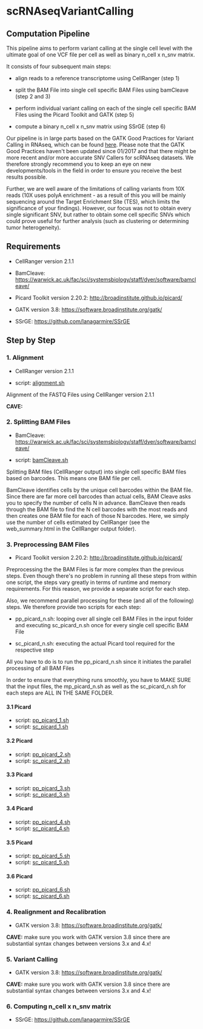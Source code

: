 # scRNAseqVariantCalling

## Computation Pipeline

This pipeline aims to perform variant calling at the single cell level with the ultimate goal of one VCF file per cell as well as binary n_cell x n_snv matrix.

It consists of four subsequent main steps:

- align reads to a reference transcriptome using CellRanger (step 1)

- split the BAM File into single cell specific BAM Files using bamCleave (step 2 and 3)

- perform individual variant calling on each of the single cell specific BAM Files using the Picard Toolkit and GATK (step 5)

- compute a binary n_cell x n_snv matrix using SSrGE (step 6)


Our pipeline is in large parts based on the GATK Good Practices for Variant Calling in RNAseq, which can be found [here](https://gatkforums.broadinstitute.org/wdl/discussion/3891/calling-variants-in-rnaseq).
Please note that the GATK Good Practices haven't been updated since 01/2017 and that there might be more recent and/or more accurate SNV Callers for scRNAseq datasets. We therefore strongly recommend you to keep an eye on new developments/tools in the field in order to ensure you receive the best results possible.

Further, we are well aware of the limitations of calling variants from 10X reads (10X uses polyA enrichment - as a result of this you will be mainly sequencing around the Target Enrichment Site (TES), which limits the significance of your findings). However, our focus was not to obtain every single significant SNV, but rather to obtain some cell specific SNVs which could prove useful for further analysis (such as clustering or determining tumor heterogeneity).

## Requirements

- CellRanger version 2.1.1

- BamCleave: https://warwick.ac.uk/fac/sci/systemsbiology/staff/dyer/software/bamcleave/

- Picard Toolkit version 2.20.2:  http://broadinstitute.github.io/picard/

- GATK version 3.8: https://software.broadinstitute.org/gatk/

- SSrGE: https://github.com/lanagarmire/SSrGE


## Step by Step


### 1. Alignment

- CellRanger version 2.1.1

- script: [alignment.sh](https://github.com/niklaslang/scRNAseqVariantCalling/blob/master/alignment.sh)

Alignment of the FASTQ Files using CellRanger version 2.1.1

**CAVE:**


### 2. Splitting BAM Files

- BamCleave: https://warwick.ac.uk/fac/sci/systemsbiology/staff/dyer/software/bamcleave/

- script: [bamCleave.sh](https://github.com/niklaslang/scRNAseqVariantCalling/blob/master/bamCleave.sh)

Splitting BAM files (CellRanger output) into single cell specific BAM files based on barcodes.
This means one BAM file per cell.

BamCleave identifies cells by the unique cell barcodes within the BAM file. Since there are far more cell barcodes than actual cells, BAM Cleave asks you to specify the number of cells N in advance. BamCleave then reads through the BAM file to find the N cell barcodes with the most reads and then creates one BAM file for each of those N barcodes.
Here, we simply use the number of cells estimated by CellRanger (see the web_summary.html in the CellRanger output folder).


### 3. Preprocessing BAM Files

- Picard Toolkit version 2.20.2:  http://broadinstitute.github.io/picard/

Preprocessing the the BAM Files is far more complex than the previous steps. Even though there's no problem in running all these steps from within one script, the steps vary greatly in terms of runtime and memory requirements. For this reason, we provide a separate script for each step.

Also, we recommend parallel processing for these (and all of the following) steps.
We therefore provide two scripts for each step:

- pp_picard_n.sh: looping over all single cell BAM Files in the input folder and executing sc_picard_n.sh once for every single cell specific BAM File

- sc_picard_n.sh: executing the actual Picard tool required for the respective step

All you have to do is to run the pp_picard_n.sh since it initiates the parallel processing of all BAM Files

In order to ensure that everything runs smoothly, you have to MAKE SURE that the input files, the mp_picard_n.sh as well as the sc_picard_n.sh for each steps are ALL IN THE SAME FOLDER.

#### 3.1 Picard

- script: [pp_picard_1.sh](https://github.com/niklaslang/scRNAseqVariantCalling/blob/master/pp_picard_1.sh)
- script: [sc_picard_1.sh](https://github.com/niklaslang/scRNAseqVariantCalling/blob/master/sc_picard_1.sh)

#### 3.2 Picard

- script: [pp_picard_2.sh](https://github.com/niklaslang/scRNAseqVariantCalling/blob/master/pp_picard_2.sh)
- script: [sc_picard_2.sh](https://github.com/niklaslang/scRNAseqVariantCalling/blob/master/sc_picard_2.sh)

#### 3.3 Picard

- script: [pp_picard_3.sh](https://github.com/niklaslang/scRNAseqVariantCalling/blob/master/pp_picard_3.sh)
- script: [sc_picard_3.sh](https://github.com/niklaslang/scRNAseqVariantCalling/blob/master/sc_picard_3.sh)

#### 3.4 Picard

- script: [pp_picard_4.sh](https://github.com/niklaslang/scRNAseqVariantCalling/blob/master/pp_picard_4.sh)
- script: [sc_picard_4.sh](https://github.com/niklaslang/scRNAseqVariantCalling/blob/master/sc_picard_4.sh)

#### 3.5 Picard

- script: [pp_picard_5.sh](https://github.com/niklaslang/scRNAseqVariantCalling/blob/master/pp_picard_5.sh)
- script: [sc_picard_5.sh](https://github.com/niklaslang/scRNAseqVariantCalling/blob/master/sc_picard_5.sh)

#### 3.6 Picard

- script: [pp_picard_6.sh](https://github.com/niklaslang/scRNAseqVariantCalling/blob/master/pp_picard_6.sh)
- script: [sc_picard_6.sh](https://github.com/niklaslang/scRNAseqVariantCalling/blob/master/sc_picard_6.sh)


### 4. Realignment and Recalibration

- GATK version 3.8: https://software.broadinstitute.org/gatk/

**CAVE:** make sure you work with GATK version 3.8 since there are substantial syntax changes between versions 3.x and 4.x!


### 5. Variant Calling

- GATK version 3.8: https://software.broadinstitute.org/gatk/

**CAVE:** make sure you work with GATK version 3.8 since there are substantial syntax changes between versions 3.x and 4.x!


### 6. Computing n_cell x n_snv matrix

- SSrGE: https://github.com/lanagarmire/SSrGE
